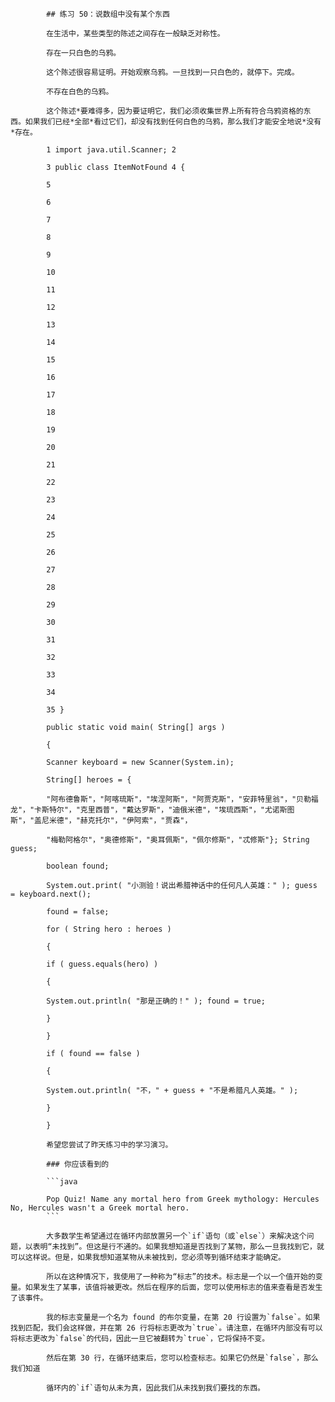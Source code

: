             ## 练习 50：说数组中没有某个东西

            在生活中，某些类型的陈述之间存在一般缺乏对称性。

            存在一只白色的乌鸦。

            这个陈述很容易证明。开始观察乌鸦。一旦找到一只白色的，就停下。完成。

            不存在白色的乌鸦。

            这个陈述*要难得多，因为要证明它，我们必须收集世界上所有符合乌鸦资格的东西。如果我们已经*全部*看过它们，却没有找到任何白色的乌鸦，那么我们才能安全地说*没有*存在。

            1 import java.util.Scanner; 2

            3 public class ItemNotFound 4 {

            5

            6

            7

            8

            9

            10

            11

            12

            13

            14

            15

            16

            17

            18

            19

            20

            21

            22

            23

            24

            25

            26

            27

            28

            29

            30

            31

            32

            33

            34

            35 }

            public static void main( String[] args )

            {

            Scanner keyboard = new Scanner(System.in);

            String[] heroes = {

            "阿布德鲁斯"，"阿喀琉斯"，"埃涅阿斯"，"阿贾克斯"，"安菲特里翁"，"贝勒福龙"，"卡斯特尔"，"克里西普"，"戴达罗斯"，"迪俄米德"，"埃琉西斯"，"尤诺斯图斯"，"盖尼米德"，"赫克托尔"，"伊阿索"，"贾森"，

            "梅勒阿格尔"，"奥德修斯"，"奥耳佩斯"，"佩尔修斯"，"忒修斯"}; String guess;

            boolean found;

            System.out.print( "小测验！说出希腊神话中的任何凡人英雄：" ); guess = keyboard.next();

            found = false;

            for ( String hero : heroes )

            {

            if ( guess.equals(hero) )

            {

            System.out.println( "那是正确的！" ); found = true;

            }

            }

            if ( found == false )

            {

            System.out.println( "不，" + guess + "不是希腊凡人英雄。" );

            }

            }

            希望您尝试了昨天练习中的学习演习。

            ### 你应该看到的

            ```java

            Pop Quiz! Name any mortal hero from Greek mythology: Hercules No, Hercules wasn't a Greek mortal hero.
            ```

            大多数学生希望通过在循环内部放置另一个`if`语句（或`else`）来解决这个问题，以表明“未找到”。但这是行不通的。如果我想知道是否找到了某物，那么一旦我找到它，就可以这样说。但是，如果我想知道某物从未被找到，您必须等到循环结束才能确定。

            所以在这种情况下，我使用了一种称为“标志”的技术。标志是一个以一个值开始的变量。如果发生了某事，该值将被更改。然后在程序的后面，您可以使用标志的值来查看是否发生了该事件。

            我的标志变量是一个名为 found 的布尔变量，在第 20 行设置为`false`。如果找到匹配，我们会这样做，并在第 26 行将标志更改为`true`。请注意，在循环内部没有可以将标志更改为`false`的代码，因此一旦它被翻转为`true`，它将保持不变。

            然后在第 30 行，在循环结束后，您可以检查标志。如果它仍然是`false`，那么我们知道

            循环内的`if`语句从未为真，因此我们从未找到我们要找的东西。

